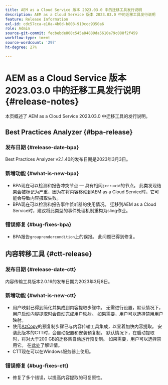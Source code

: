 ```yaml
---
title: AEM as a Cloud Service 版本 2023.03.0 中的迁移工具发行说明
description: AEM as a Cloud Service 版本 2023.03.0 中的迁移工具发行说明
feature: Release Information
exl-id: cdc57cca-e10a-4b0d-b803-910ccc9350a6
role: Admin
source-git-commit: fecbebde808c545a84889da5610a79c088f2f459
workflow-type: tm+mt
source-wordcount: '297'
ht-degree: 27%

---
```


# AEM as a Cloud Service 版本 2023.03.0 中的迁移工具发行说明 {#release-notes}

本页概述了 AEM as a Cloud Service 2023.03.0 中迁移工具的发行说明。

## Best Practices Analyzer {#bpa-release}

### 发布日期 {#release-date-bpa}

Best Practices Analyzer v2.1.40的发布日期是2023年3月3日。

### 新增功能 {#what-is-new-bpa}

* BPA现在可以检测和报告冲突节点 — 具有相同`jcr:uuid`的节点。 此类发现结果会被标记为严重，因为在将内容移动到AEM as a Cloud Service时，它可能会导致内容摄取失败。
* BPA现在可以检测和报告事件侦听器的使用情况。 迁移到AEM as a Cloud Service时，建议将此类型的事件处理机制重构为sling作业。

### 错误修复 {#bug-fixes-bpa}

* BPA报告`grouprendercondition`上的误报。 此问题已得到修复。

## 内容转移工具 {#ctt-release}

### 发布日期 {#release-date-ctt}

内容传输工具版本2.0.16的发布日期为2023年3月8日。

### 新增功能 {#what-is-new-ctt}

* 用户映射已得到简化并集成到内容提取步骤中。 无需进行设置，默认情况下，用户启动内容提取时会自动完成用户映射。 如果需要，用户可以选择禁用用户映射。
* 使用[AzCopy](https://learn.microsoft.com/en-us/azure/storage/common/storage-use-azcopy-v10)的预复制步骤已与内容传输工具集成，以显着加快内容提取。 安装此版本的CTT时，会自动配置和安装预复制。 默认情况下，在启动提取时，将对大于200 GB的迁移集自动运行预复制。 如果需要，用户可以选择禁用它。 在[此处](https://experienceleague.adobe.com/docs/experience-manager-cloud-service/content/migration-journey/cloud-migration/content-transfer-tool/handling-large-content-repositories.html?lang=zh-Hans)了解详情。
* CTT现在可以在Windows服务器上使用。

### 错误修复 {#bug-fixes-ctt}

* 修复了多个错误，以提高内容提取的可复原性。
